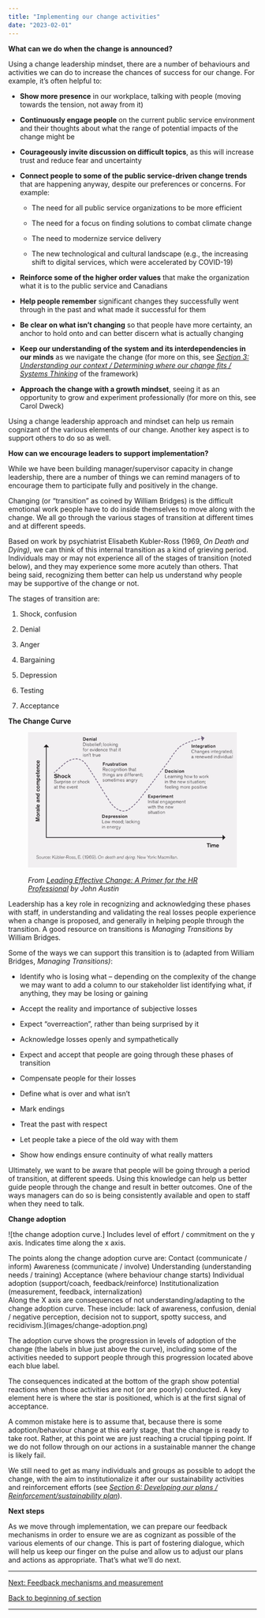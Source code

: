 ```yaml
---
title: "Implementing our change activities"
date: "2023-02-01"
---
```


**What can we do when the change is announced?**

Using a change leadership mindset, there are a number of behaviours and activities we can do to increase the chances of success for our change. For example, it’s often helpful to:

- **Show more presence** in our workplace, talking with people (moving towards the tension, not away from it)

- **Continuously engage people** on the current public service environment and their thoughts about what the range of potential impacts of the change might be

- **Courageously invite discussion on difficult topics**, as this will increase trust and reduce fear and uncertainty

- **Connect people to some of the public service-driven change trends** that are happening anyway, despite our preferences or concerns. For example:
    - The need for all public service organizations to be more efficient
    
    - The need for a focus on finding solutions to combat climate change
    
    - The need to modernize service delivery
    
    - The new technological and cultural landscape (e.g., the increasing shift to digital services, which were accelerated by COVID-19)

- **Reinforce some of the higher order values** that make the organization what it is to the public service and Canadians

- **Help people remember** significant changes they successfully went through in the past and what made it successful for them

- **Be clear on what isn’t changing** so that people have more certainty, an anchor to hold onto and can better discern what is actually changing

- **Keep our understanding of the system and its interdependencies in our minds** as we navigate the change (for more on this, see _[Section 3: Understanding our context / Determining where our change fits / Systems Thinking](/framework-for-leading-change/determining-where-our-change-fits/)_ of the framework)

- **Approach the change with a growth mindset**, seeing it as an opportunity to grow and experiment professionally (for more on this, see Carol Dweck)

Using a change leadership approach and mindset can help us remain cognizant of the various elements of our change. Another key aspect is to support others to do so as well.

**How can we encourage leaders to support implementation?**

While we have been building manager/supervisor capacity in change leadership, there are a number of things we can remind managers of to encourage them to participate fully and positively in the change.

Changing (or “transition” as coined by William Bridges) is the difficult emotional work people have to do inside themselves to move along with the change. We all go through the various stages of transition at different times and at different speeds.

Based on work by psychiatrist Elisabeth Kubler-Ross (1969, _On Death and Dying)_, we can think of this internal transition as a kind of grieving period. Individuals may or may not experience all of the stages of transition (noted below), and they may experience some more acutely than others. That being said, recognizing them better can help us understand why people may be supportive of the change or not.

The stages of transition are:

1. Shock, confusion

3. Denial

5. Anger

7. Bargaining

9. Depression

11. Testing

13. Acceptance

**The Change Curve**

<figure>

![The change curve process over time in a line graph. A line and arrow on the far left indicates morale and competence. A line on the bottom indicates time. There is a dotted arrow showing peaks and valleys of morale and competence over time as we move through a change.](images/FLC-change-curve.png)

<figcaption>

_From_ [_Leading Effective Change: A Primer for the HR Professional_](https://www.researchgate.net/publication/345819452_Leading_Effective_Change_A_Primer_for_the_HR_Professional) _by John Austin_

</figcaption>

</figure>

Leadership has a key role in recognizing and acknowledging these phases with staff, in understanding and validating the real losses people experience when a change is proposed, and generally in helping people through the transition. A good resource on transitions is _Managing Transitions_ by William Bridges.

Some of the ways we can support this transition is to (adapted from William Bridges, _Managing Transitions)_:

- Identify who is losing what – depending on the complexity of the change we may want to add a column to our stakeholder list identifying what, if anything, they may be losing or gaining

- Accept the reality and importance of subjective losses

- Expect “overreaction”, rather than being surprised by it

- Acknowledge losses openly and sympathetically

- Expect and accept that people are going through these phases of transition

- Compensate people for their losses

- Define what is over and what isn’t

- Mark endings

- Treat the past with respect

- Let people take a piece of the old way with them

- Show how endings ensure continuity of what really matters

Ultimately, we want to be aware that people will be going through a period of transition, at different speeds. Using this knowledge can help us better guide people through the change and result in better outcomes. One of the ways managers can do so is being consistently available and open to staff when they need to talk.

**Change adoption**

![the change adoption curve.] Includes level of effort / commitment on the y axis. Indicates time along the x axis.
<div></div>
The points along the change adoption curve are:
Contact (communicate / inform)
Awareness (communicate / involve)
Understanding (understanding needs / training)
Acceptance (where behaviour change starts)
Individual adoption (support/coach, feedback/reinforce)
Institutionalization (measurement, feedback, internalization)
<div></div>
Along the X axis are consequences of not understanding/adapting to the change adoption curve. These include: lack of awareness, confusion, denial / negative perception, decision not to support, spotty success, and recidivism.](images/change-adoption.png)

The adoption curve shows the progression in levels of adoption of the change (the labels in blue just above the curve), including some of the activities needed to support people through this progression located above each blue label.

The consequences indicated at the bottom of the graph show potential reactions when those activities are not (or are poorly) conducted. A key element here is where the star is positioned, which is at the first signal of acceptance.

A common mistake here is to assume that, because there is some adoption/behaviour change at this early stage, that the change is ready to take root. Rather, at this point we are just reaching a crucial tipping point. If we do not follow through on our actions in a sustainable manner the change is likely fail.

We still need to get as many individuals and groups as possible to adopt the change, with the aim to institutionalize it after our sustainability activities and reinforcement efforts (see _[Section 6: Developing our plans / Reinforcement/sustainability plan](/framework-for-leading-change/reinforcement-sustainability-plan)_).

**Next steps**

As we move through implementation, we can prepare our feedback mechanisms in order to ensure we are as cognizant as possible of the various elements of our change. This is part of fostering dialogue, which will help us keep our finger on the pulse and allow us to adjust our plans and actions as appropriate. That’s what we’ll do next.

* * *

[Next: Feedback mechanisms and measurement](/framework-for-leading-change/setting-up-feedback-mechanisms-and-measuring-progress/)

[Back to beginning of section](/framework-for-leading-change/implementing-the-change/)

* * *
